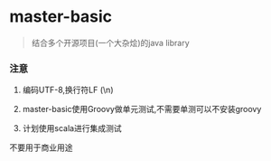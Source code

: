 # master-basic
>结合多个开源项目(一个大杂烩)的java library

### 注意

1. 编码UTF-8,换行符LF (\n)

2. master-basic使用Groovy做单元测试,不需要单测可以不安装groovy

3. 计划使用scala进行集成测试


不要用于商业用途





[^_^]: 
    还是自己写的用起来顺手啊
    
